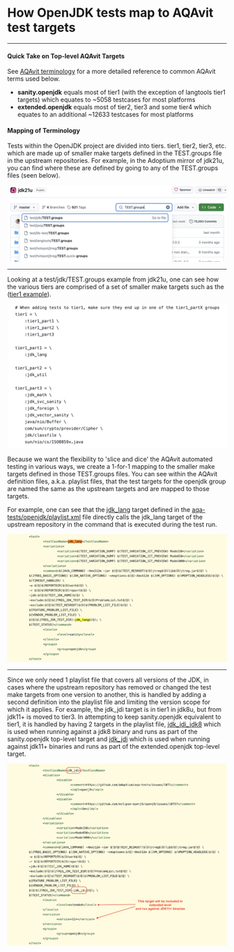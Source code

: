 # How OpenJDK tests map to AQAvit test targets

---

#### Quick Take on Top-level AQAvit Targets

See [AQAvit terminology](https://github.com/adoptium/aqa-tests/wiki/AQAvit-Terminology) for a more detailed reference to common AQAvit terms used below.

- **sanity.openjdk** equals most of tier1 (with the exception of langtools tier1 targets) which equates to ~5058 testcases for most platforms
- **extended.openjdk** equals most of tier2, tier3 and some tier4 which equates to an additional ~12633 testcases for most platforms

#### Mapping of Terminology

Tests within the OpenJDK project are divided into tiers. tier1, tier2, tier3, etc. which are made up of smaller make targets defined in the TEST.groups file in the upstream repositories. For example, in the Adoptium mirror of jdk21u, you can find where these are defined by going to any of the TEST.groups files (seen below).

![alt text](../diagrams/jdk21uTestGroups.png)

---

Looking at a test/jdk/TEST.groups example from jdk21u, one can see how the various tiers are comprised of a set of smaller make targets such as the ([tier1 example](https://github.com/adoptium/jdk21u/blob/master/test/jdk/TEST.groups#L39-L59)).

![alt text](../diagrams/tier1Example.png)

Because we want the flexibility to 'slice and dice' the AQAvit automated testing in various ways, we create a 1-for-1 mapping to the smaller make targets defined in those TEST.groups files. You can see within the AQAvit definition files, a.k.a. playlist files, that the test targets for the openjdk group are named the same as the upstream targets and are mapped to those targets.

For example, one can see that the [jdk_lang](https://github.com/adoptium/aqa-tests/blob/master/openjdk/playlist.xml#L716-L742) target defined in the [aqa-tests/openjdk/playlist.xml](https://github.com/adoptium/aqa-tests/blob/master/openjdk/playlist.xml) file directly calls the jdk_lang target of the upstream repository in the command that is executed during the test run.

![alt text](../diagrams/jdk_langTarget.png)

---

Since we only need 1 playlist file that covers all versions of the JDK, in cases where the upstream repository has removed or changed the test make targets from one version to another, this is handled by adding a second definition into the playlist file and limiting the version scope for which it applies. For example, the jdk_jdi target is in tier1 in jdk8u, but from jdk11+ is moved to tier3. In attempting to keep sanity.openjdk equivalent to tier1, it is handled by having 2 targets in the playlist file, [jdk_jdi_jdk8](https://github.com/adoptium/aqa-tests/blob/master/openjdk/playlist.xml#L1510) which is used when running against a jdk8 binary and runs as part of the sanity.openjdk top-level target and [jdk_jdi](https://github.com/adoptium/aqa-tests/blob/master/openjdk/playlist.xml#L1704) which is used when running against jdk11+ binaries and runs as part of the extended.openjdk top-level target.

![alt text](../diagrams/jdk_jdi.png)